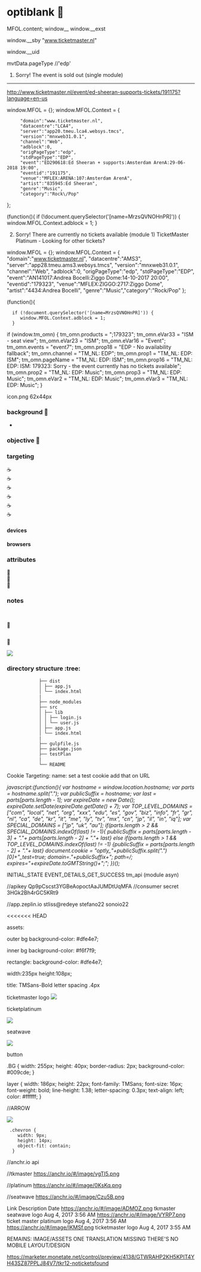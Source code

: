 # optiblank  :rocket:

MFOL.content;
window__
window.__exst

window.__sby 
"www.ticketmaster.nl"

window.__uid


mvtData.pageType //'edp'


1) Sorry! The event is sold out (single module)
-----------------------------------------------
http://www.ticketmaster.nl/event/ed-sheeran-supports-tickets/191175?language=en-us

window.MFOL = {};
   window.MFOL.Context = {

         "domain":"www.ticketmaster.nl",
         "datacentre":"LCA4",
         "server":"app20.tmeu.lca4.websys.tmcs",
         "version":"mnxweb31.0.1",
         "channel":"Web",
         "adblock":0,
         "origPageType":"edp",
         "stdPageType":"EDP",
         "event":"ED290618:Ed Sheeran + supports:Amsterdam ArenA:29-06-2018 19:00",
         "eventid":"191175",
         "venue":"MFLEX:ARENA:107:Amsterdam ArenA",
         "artist":"835945:Ed Sheeran",
         "genre":"Music",
         "category":"Rock\/Pop"
   };

   (function(){
      if (!document.querySelector('[name=MrzsQVNOHnPR]')) {
         window.MFOL.Context.adblock = 1;
      }


2) Sorry! There are currently no tickets available (module 1)
   TicketMaster Platinum - Looking for other tickets?

window.MFOL = {};
   window.MFOL.Context = {
         "domain":"www.ticketmaster.nl",
         "datacentre":"AMS3",
         "server":"app28.tmeu.ams3.websys.tmcs",
         "version":"mnxweb31.0.1",
         "channel":"Web",
         "adblock":0,
         "origPageType":"edp",
         "stdPageType":"EDP",
         "event":"AN141017:Andrea Bocelli:Ziggo Dome:14-10-2017 20:00",
         "eventid":"179323",
         "venue":"MFLEX:ZIGGO:2717:Ziggo Dome",
         "artist":"4434:Andrea Bocelli",
         "genre":"Music","category":"Rock\/Pop"
   };

   (function(){

      if (!document.querySelector('[name=MrzsQVNOHnPR]')) {
         window.MFOL.Context.adblock = 1;
      }   



if (window.tm_omn) {
tm_omn.products = ";179323";
tm_omn.eVar33 = "ISM - seat view";
tm_omn.eVar23 = "ISM";
tm_omn.eVar16 = "Event";
tm_omn.events = "event7";
tm_omn.prop18 = "EDP - No availability fallback";
tm_omn.channel = "TM_NL: EDP";
tm_omn.prop1 = "TM_NL: EDP: ISM";
tm_omn.pageName = "TM_NL: EDP: ISM";
tm_omn.prop16 = "TM_NL: EDP: ISM: 179323: Sorry - the event currently has no tickets available";
tm_omn.prop2 = "TM_NL: EDP: Music";
tm_omn.prop3 = "TM_NL: EDP: Music";
tm_omn.eVar2 = "TM_NL: EDP: Music";
tm_omn.eVar3 = "TM_NL: EDP: Music";
} 

icon.png
62x44px





### background  :bell:
- 


### objective :book:


### targeting
   :coffee:          
   :coffee:         
  :coffee:        
  :coffee:         
  :coffee:         
  :coffee:            

#### devices


#### browsers

### attributes
 :pill:        
 :pill:          
 :pill:          


### notes


<br/>

<kbd></kbd>  :rocket:     

![]() 


<kbd></kbd>  :rocket:     

![](/) 



### directory structure :tree:

```
			├── dist
			│ ├── app.js
			│ └── index.html
			|
			├── node_modules
			├── src
			│ ├── lib
			│ │ ├── login.js
			│ │ └── user.js
			│ ├── app.js
			│ └── index.html
			|
			├── gulpfile.js
			├── package.json
			├── testPlan
			|
			└── README

```
Cookie Targeting:
name: set a test cookie
add that on URL

<em>javascript:(function(){ var hostname = window.location.hostname; var parts = hostname.split("."); var publicSuffix = hostname; var last = parts[parts.length - 1]; var expireDate = new Date(); expireDate.setDate(expireDate.getDate() + 7); var TOP_LEVEL_DOMAINS = ["com", "local", "net", "org", "xxx", "edu", "es", "gov", "biz", "info", "fr", "gr", "nl", "ca", "de", "kr", "it", "me", "ly", "tv", "mx", "cn", "jp", "il", "in", "iq"]; var SPECIAL_DOMAINS = ["jp", "uk", "au"]; if(parts.length > 2 && SPECIAL_DOMAINS.indexOf(last) != -1){ publicSuffix = parts[parts.length - 3] + "."+ parts[parts.length - 2] + "."+ last} else if(parts.length > 1 && TOP_LEVEL_DOMAINS.indexOf(last) != -1) {publicSuffix = parts[parts.length - 2] + "."+ last} document.cookie = "optly_"+publicSuffix.split(".")[0]+"_test=true; domain=."+publicSuffix+"; path=/; expires="+expireDate.toGMTString()+";"; })();</em>

INITIAL_STATE
EVENT_DETAILS_GET_SUCCESS
tm_api (module asyn)

//apikey
Qp9pCscst3YGBeAopoctAaJUMDtUqMFA
//consumer secret
3HGk2Bh4rGC5KRt9

//app.zeplin.io
stliss@redeye
stefano22
sonoio22



<<<<<<< HEAD


assets:

outer bg 
background-color: #dfe4e7;

inner bg
background-color: #f6f7f9;


rectangle:
 background-color: #dfe4e7;

 width:235px
 height:108px;


title: TMSans-Bold
letter spacing .4px



ticketmaster logo
<img src="img/tmint-brandmark-white-cmyk.png"
     srcset="img/tmint-brandmark-white-cmyk@2x.png 2x,
             img/tmint-brandmark-white-cmyk@3x.png 3x"
     class="TMINT-Brandmark-White-CMYK">

ticketplatinum

<img src="img/tmint-brandmark-white-cmyk.png"
     srcset="img/tmint-brandmark-white-cmyk@2x.png 2x,
             img/tmint-brandmark-white-cmyk@3x.png 3x"
     class="TMINT-Brandmark-White-CMYK">

seatwave

<img src="img/grey.png"
     srcset="img/grey@2x.png 2x,
             img/grey@3x.png 3x"
     class="grey">



button

.BG {
  width: 255px;
  height: 40px;
  border-radius: 2px;
  background-color: #009cde;
}

layer {
  width: 186px;
  height: 22px;
  font-family: TMSans;
  font-size: 16px;
  font-weight: bold;
  line-height: 1.38;
  letter-spacing: 0.3px;
  text-align: left;
  color: #ffffff;
}

//ARROW

<img src="img/chevron.png"
     srcset="img/chevron@2x.png 2x,
             img/chevron@3x.png 3x"
     class="chevron">

     .chevron {
        width: 9px;
        height: 14px;
        object-fit: contain;
      }


//anchr.io api

//tkmaster
https://anchr.io/#/image/vgTI5.png

//platinum
https://anchr.io/#/image/0KsKq.png

//seatwave
https://anchr.io/#/image/Czu5B.png



Link                                Description                   Date
https://anchr.io/#/image/ADMOZ.png  tkmaster seatwave logo        Aug 4, 2017 3:56 AM 
https://anchr.io/#/image/VYRP7.png  ticket master platinum logo   Aug 4, 2017 3:56 AM 
https://anchr.io/#/image/IKMSf.png  ticketmaster logo             Aug 4, 2017 3:55 AM







REMAINS:
IMAGE/ASSETS
ONE TRANSLATION MISSING
THERE'S NO MOBILE LAYOUT/DESIGN

https://marketer.monetate.net/control/preview/4138/GTWRAHP2KH5KPIT4YH43SZ87PPLJ84V7/tkr12-noticketsfound
